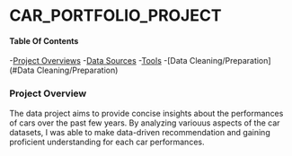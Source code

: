 # CAR_PORTFOLIO_PROJECT

#### Table Of Contents
-[Project Overviews](#Project_Overview)
-[Data Sources](#Data_Sources)
-[Tools](#Tools)
-[Data Cleaning/Preparation](#Data Cleaning/Preparation)

### Project Overview
The data project aims to provide concise insights about the performances of cars over the past few years. By analyzing variouus aspects of the car datasets, I was able to make data-driven recommendation and gaining proficient understanding for each car performances.
    
